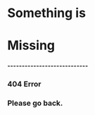 <div>
    <h1><span>Something is</span></h1>
    <h1><span>Missing</span></h1>
    <h4>----------------------------</h4>
    <h3><span>404 Error</span></h3>
    <h3><span>Please go back.</span></h3>
</div>
